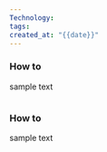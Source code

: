 ```yaml
---
Technology: 
tags: 
created_at: "{{date}}"
---
```

### How to 
sample text
```

```

### How to 
sample text
```

```